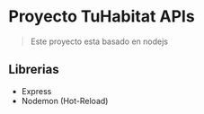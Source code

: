 # Proyecto TuHabitat APIs

> Este proyecto esta basado en nodejs


## Librerias

- Express
- Nodemon (Hot-Reload)